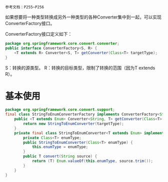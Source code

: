 	参考文档：P255~P256

如果想要将一种类型转换成另外一种类型的各种Converter集中到一起，可以实现ConverterFactory接口。

ConverterFactory接口定义如下：

```java
package org.springframework.core.convert.converter; 
public interface ConverterFactory<S, R> {   
	<T extends R> Converter<S, T> getConverter(Class<T> targetType);
}
```
S：转换的源类型。
R：转换的目标类型，限制了转换的范围（因为T extends R）。

# 基本使用

```java
package org.springframework.core.convert.support; 
final class StringToEnumConverterFactory implements ConverterFactory<String, Enum> {   
	public <T extends Enum> Converter<String, T> getConverter(Class<T> targetType) {   
		return new StringToEnumConverter(targetType);
	}   
	private final class StringToEnumConverter<T extends Enum> implements Converter<String, T> {   
		private Class<T> enumType;   
		public StringToEnumConverter(Class<T> enumType) {
			this.enumType = enumType;
		}   
		public T convert(String source) {   
			return (T) Enum.valueOf(this.enumType, source.trim());
		}
	}
}
```
